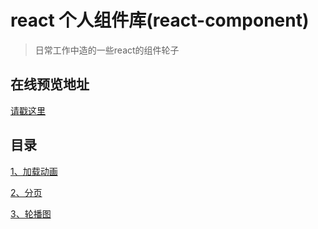 # react 个人组件库(react-component)
> 日常工作中造的一些react的组件轮子

## 在线预览地址
[请戳这里](https://j4kjjq12jw.codesandbox.io/)

## 目录
[1、加载动画](https://j4kjjq12jw.codesandbox.io/m-loading)

[2、分页](https://j4kjjq12jw.codesandbox.io/pagination)

[3、轮播图](https://8x9ww4mlj2.codesandbox.io/swiper)

